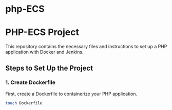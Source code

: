 # php-ECS
# PHP-ECS Project

This repository contains the necessary files and instructions to set up a PHP application with Docker and Jenkins.

## Steps to Set Up the Project

### 1. Create Dockerfile

First, create a Dockerfile to containerize your PHP application.

```bash
touch Dockerfile
